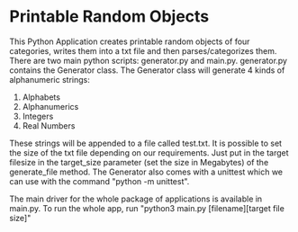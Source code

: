 # Printable Random Objects

This Python Application creates printable random objects of four categories, writes them into a txt file and then parses/categorizes them.
There are two main python scripts: generator.py and main.py. generator.py contains the Generator class.
The Generator class will generate 4 kinds of alphanumeric strings:

1. Alphabets
2. Alphanumerics
3. Integers
4. Real Numbers

These strings will be appended to a file called test.txt. It is possible to set the size of the txt file depending on our requirements. Just put in the target filesize in the target_size parameter (set the size in Megabytes) of the generate_file method.
The Generator also comes with a unittest which we can use with the command "python -m unittest".

The main driver for the whole package of applications is available in main.py. To run the whole app, run "python3 main.py [filename][target file size]"
